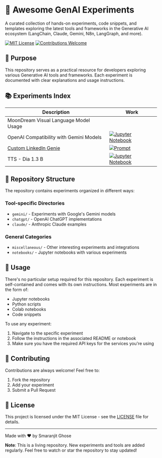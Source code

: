 # 🚀 Awesome GenAI Experiments

A curated collection of hands-on experiments, code snippets, and templates exploring the latest tools and frameworks in the Generative AI ecosystem (LangChain, Claude, Gemini, N8n, LangGraph, and more).

[![MIT License](https://img.shields.io/badge/License-MIT-green.svg)](https://choosealicense.com/licenses/mit/)
[![Contributions Welcome](https://img.shields.io/badge/contributions-welcome-brightgreen.svg?style=flat)](CONTRIBUTING.md)

## 🎯 Purpose

This repository serves as a practical resource for developers exploring various Generative AI tools and frameworks. Each experiment is documented with clear explanations and usage instructions.

## 📚 Experiments Index

| Description | Work |
|------------|------|
| MoonDream Visual Language Model Usage |  |
| OpenAI Compatibility with Gemini Models | [![Jupyter Notebook](https://img.shields.io/badge/Jupyter-Notebook-blue?logo=Jupyter)](./gemini/Gemini_OpenAI_Compatiblity.ipynb) |
| [Custom LinkedIn Genie](./use_cases/Custom_LinkedIN_Genie.Md) | [![Prompt](https://img.shields.io/badge/Project-Documentation-green?logo=markdown)](./prompts/linkedin_post_prompt_01.txt) |
| TTS - Dia 1.3 B | [![Jupyter Notebook](https://img.shields.io/badge/Jupyter-Notebook-blue?logo=Jupyter)](https://github.com/smaranjitghose/Awesome_GenAI_Experiments/blob/main/DiaTTS.ipynb)|

## 📁 Repository Structure

The repository contains experiments organized in different ways:

### Tool-specific Directories
- `gemini/` - Experiments with Google's Gemini models
- `chatgpt/` - OpenAI ChatGPT implementations
- `claude/` - Anthropic Claude examples

### General Categories
- `miscellaneous/` - Other interesting experiments and integrations
- `notebooks/` - Jupyter notebooks with various experiments

## 🚀 Usage

There's no particular setup required for this repository. Each experiment is self-contained and comes with its own instructions. Most experiments are in the form of:
- Jupyter notebooks
- Python scripts
- Colab notebooks
- Code snippets

To use any experiment:
1. Navigate to the specific experiment
2. Follow the instructions in the associated README or notebook
3. Make sure you have the required API keys for the services you're using

## 🤝 Contributing

Contributions are always welcome! Feel free to:
1. Fork the repository
2. Add your experiment
3. Submit a Pull Request

## 📝 License

This project is licensed under the MIT License - see the [LICENSE](LICENSE) file for details.

---

Made with ❤️ by Smaranjit Ghose

**Note**: This is a living repository. New experiments and tools are added regularly. Feel free to watch or star the repository to stay updated!
